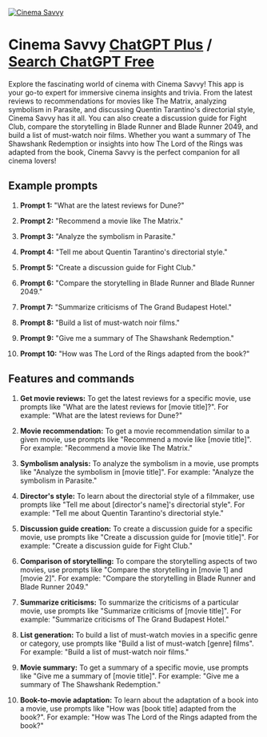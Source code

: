 
[![Cinema Savvy](https://files.oaiusercontent.com/file-CQfsXj4z6D5KLxHmN19r16Yu?se=2123-10-19T10%3A15%3A18Z&sp=r&sv=2021-08-06&sr=b&rscc=max-age%3D31536000%2C%20immutable&rscd=attachment%3B%20filename%3Dcd5468d8-ad52-4a34-90ca-244caa55778f.png&sig=scqwjTmyVRCOVJeRi%2B1/8is0jwRvhYHFbLBMKwh2b6M%3D)](https://chat.openai.com/g/g-DA32emHxJ-cinema-savvy)

# Cinema Savvy [ChatGPT Plus](https://chat.openai.com/g/g-DA32emHxJ-cinema-savvy) / [Search ChatGPT Free](https://gptcall.net/index.html#/?search=Cinema%20Savvy)

Explore the fascinating world of cinema with Cinema Savvy! This app is your go-to expert for immersive cinema insights and trivia. From the latest reviews to recommendations for movies like The Matrix, analyzing symbolism in Parasite, and discussing Quentin Tarantino's directorial style, Cinema Savvy has it all. You can also create a discussion guide for Fight Club, compare the storytelling in Blade Runner and Blade Runner 2049, and build a list of must-watch noir films. Whether you want a summary of The Shawshank Redemption or insights into how The Lord of the Rings was adapted from the book, Cinema Savvy is the perfect companion for all cinema lovers!

## Example prompts

1. **Prompt 1:** "What are the latest reviews for Dune?"

2. **Prompt 2:** "Recommend a movie like The Matrix."

3. **Prompt 3:** "Analyze the symbolism in Parasite."

4. **Prompt 4:** "Tell me about Quentin Tarantino's directorial style."

5. **Prompt 5:** "Create a discussion guide for Fight Club."

6. **Prompt 6:** "Compare the storytelling in Blade Runner and Blade Runner 2049."

7. **Prompt 7:** "Summarize criticisms of The Grand Budapest Hotel."

8. **Prompt 8:** "Build a list of must-watch noir films."

9. **Prompt 9:** "Give me a summary of The Shawshank Redemption."

10. **Prompt 10:** "How was The Lord of the Rings adapted from the book?"


## Features and commands

1. **Get movie reviews:**
To get the latest reviews for a specific movie, use prompts like "What are the latest reviews for [movie title]?". For example: "What are the latest reviews for Dune?"

2. **Movie recommendation:**
To get a movie recommendation similar to a given movie, use prompts like "Recommend a movie like [movie title]". For example: "Recommend a movie like The Matrix."

3. **Symbolism analysis:**
To analyze the symbolism in a movie, use prompts like "Analyze the symbolism in [movie title]". For example: "Analyze the symbolism in Parasite."

4. **Director's style:**
To learn about the directorial style of a filmmaker, use prompts like "Tell me about [director's name]'s directorial style". For example: "Tell me about Quentin Tarantino's directorial style."

5. **Discussion guide creation:**
To create a discussion guide for a specific movie, use prompts like "Create a discussion guide for [movie title]". For example: "Create a discussion guide for Fight Club."

6. **Comparison of storytelling:**
To compare the storytelling aspects of two movies, use prompts like "Compare the storytelling in [movie 1] and [movie 2]". For example: "Compare the storytelling in Blade Runner and Blade Runner 2049."

7. **Summarize criticisms:**
To summarize the criticisms of a particular movie, use prompts like "Summarize criticisms of [movie title]". For example: "Summarize criticisms of The Grand Budapest Hotel."

8. **List generation:**
To build a list of must-watch movies in a specific genre or category, use prompts like "Build a list of must-watch [genre] films". For example: "Build a list of must-watch noir films."

9. **Movie summary:**
To get a summary of a specific movie, use prompts like "Give me a summary of [movie title]". For example: "Give me a summary of The Shawshank Redemption."

10. **Book-to-movie adaptation:**
To learn about the adaptation of a book into a movie, use prompts like "How was [book title] adapted from the book?". For example: "How was The Lord of the Rings adapted from the book?"


